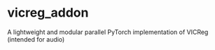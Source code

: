 # vicreg_addon
A lightweight and modular parallel PyTorch implementation of VICReg (intended for audio)
